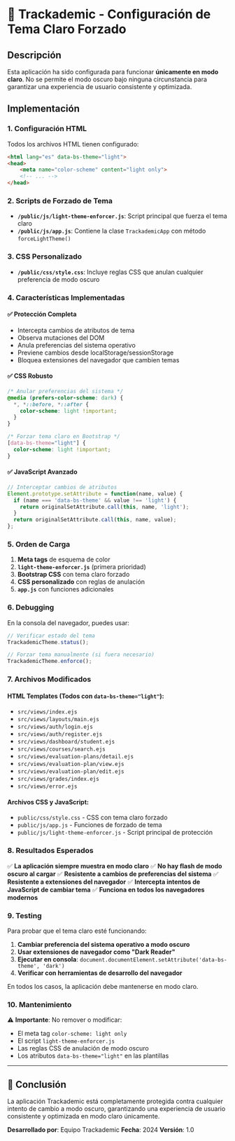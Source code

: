 # 🌟 Trackademic - Configuración de Tema Claro Forzado

## Descripción
Esta aplicación ha sido configurada para funcionar **únicamente en modo claro**. No se permite el modo oscuro bajo ninguna circunstancia para garantizar una experiencia de usuario consistente y optimizada.

## Implementación

### 1. **Configuración HTML**
Todos los archivos HTML tienen configurado:
```html
<html lang="es" data-bs-theme="light">
<head>
    <meta name="color-scheme" content="light only">
    <!-- ... -->
</head>
```

### 2. **Scripts de Forzado de Tema**
- **`/public/js/light-theme-enforcer.js`**: Script principal que fuerza el tema claro
- **`/public/js/app.js`**: Contiene la clase `TrackademicApp` con método `forceLightTheme()`

### 3. **CSS Personalizado**
- **`/public/css/style.css`**: Incluye reglas CSS que anulan cualquier preferencia de modo oscuro

### 4. **Características Implementadas**

#### ✅ Protección Completa
- Intercepta cambios de atributos de tema
- Observa mutaciones del DOM
- Anula preferencias del sistema operativo
- Previene cambios desde localStorage/sessionStorage
- Bloquea extensiones del navegador que cambien temas

#### ✅ CSS Robusto
```css
/* Anular preferencias del sistema */
@media (prefers-color-scheme: dark) {
  *, *::before, *::after {
    color-scheme: light !important;
  }
}

/* Forzar tema claro en Bootstrap */
[data-bs-theme="light"] {
  color-scheme: light !important;
}
```

#### ✅ JavaScript Avanzado
```javascript
// Interceptar cambios de atributos
Element.prototype.setAttribute = function(name, value) {
  if (name === 'data-bs-theme' && value !== 'light') {
    return originalSetAttribute.call(this, name, 'light');
  }
  return originalSetAttribute.call(this, name, value);
};
```

### 5. **Orden de Carga**
1. **Meta tags** de esquema de color
2. **`light-theme-enforcer.js`** (primera prioridad)
3. **Bootstrap CSS** con tema claro forzado
4. **CSS personalizado** con reglas de anulación
5. **`app.js`** con funciones adicionales

### 6. **Debugging**
En la consola del navegador, puedes usar:
```javascript
// Verificar estado del tema
TrackademicTheme.status();

// Forzar tema manualmente (si fuera necesario)
TrackademicTheme.enforce();
```

### 7. **Archivos Modificados**

#### HTML Templates (Todos con `data-bs-theme="light"`):
- `src/views/index.ejs`
- `src/views/layouts/main.ejs`
- `src/views/auth/login.ejs`
- `src/views/auth/register.ejs`
- `src/views/dashboard/student.ejs`
- `src/views/courses/search.ejs`
- `src/views/evaluation-plans/detail.ejs`
- `src/views/evaluation-plan/view.ejs`
- `src/views/evaluation-plan/edit.ejs`
- `src/views/grades/index.ejs`
- `src/views/error.ejs`

#### Archivos CSS y JavaScript:
- `public/css/style.css` - CSS con tema claro forzado
- `public/js/app.js` - Funciones de forzado de tema
- `public/js/light-theme-enforcer.js` - Script principal de protección

### 8. **Resultados Esperados**

✅ **La aplicación siempre muestra en modo claro**
✅ **No hay flash de modo oscuro al cargar**
✅ **Resistente a cambios de preferencias del sistema**
✅ **Resistente a extensiones del navegador**
✅ **Intercepta intentos de JavaScript de cambiar tema**
✅ **Funciona en todos los navegadores modernos**

### 9. **Testing**

Para probar que el tema claro esté funcionando:

1. **Cambiar preferencia del sistema operativo a modo oscuro**
2. **Usar extensiones de navegador como "Dark Reader"**
3. **Ejecutar en consola**: `document.documentElement.setAttribute('data-bs-theme', 'dark')`
4. **Verificar con herramientas de desarrollo del navegador**

En todos los casos, la aplicación debe mantenerse en modo claro.

### 10. **Mantenimiento**

⚠️ **Importante**: No remover o modificar:
- El meta tag `color-scheme: light only`
- El script `light-theme-enforcer.js`
- Las reglas CSS de anulación de modo oscuro
- Los atributos `data-bs-theme="light"` en las plantillas

---

## 🎯 Conclusión

La aplicación Trackademic está completamente protegida contra cualquier intento de cambio a modo oscuro, garantizando una experiencia de usuario consistente y optimizada en modo claro únicamente.

**Desarrollado por**: Equipo Trackademic
**Fecha**: 2024
**Versión**: 1.0 